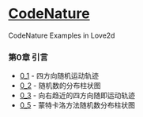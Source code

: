 # [CodeNature](https://github.com/shiffman/The-Nature-of-Code)
CodeNature Examples in Love2d

### 第0章 引言
* [0_1](https://github.com/ZephyrJung/CodeNature/blob/master/0_1/main.lua) - 四方向随机运动轨迹
* [0_2](https://github.com/ZephyrJung/CodeNature/blob/master/0_2/main.lua) - 随机数的分布柱状图
* [0_3](https://github.com/ZephyrJung/CodeNature/blob/master/0_3/main.lua) - 向右趋近的四方向随即运动轨迹
* [0_5](https://github.com/ZephyrJung/CodeNature/blob/master/0_5/main.lua) - 蒙特卡洛方法随机数分布柱状图
